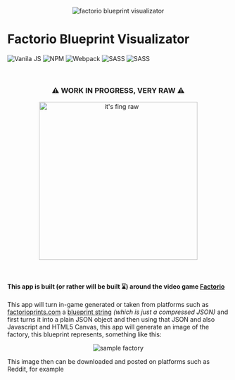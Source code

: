 <p align="center">
  <img src="https://i.imgur.com/TG9vWW3.png" alt="factorio blueprint visualizator">
</p>

<h1>Factorio Blueprint Visualizator</h1>

<img src="https://img.shields.io/badge/-VanilaJS-efd81d?logo=javascript&logoColor=black&style=for-the-badge" alt="Vanila JS" /> <img src="https://img.shields.io/badge/-NPM-CB3837?logo=npm&logoColor=black&style=for-the-badge" alt="NPM" /> <img src="https://img.shields.io/badge/-Webpack-8DD6F9?logo=webpack&logoColor=black&style=for-the-badge" alt="Webpack" /> <img src="https://img.shields.io/badge/-SASS/SCSS-CC6699?logo=sass&logoColor=white&style=for-the-badge" alt="SASS" /> <img src="https://img.shields.io/badge/-JSON-000000?logo=json&logoColor=white&style=for-the-badge" alt="SASS" />

<br>
<h3 align="center">⚠️ WORK IN PROGRESS, VERY RAW ⚠️</h3>
<p align="center">
  <img width=360 src="https://i.imgur.com/exc7fQC.gif" alt="it's fing raw">
</p>
<br>

<h4>This app is built (or rather will be built ⌛) around the video game <a href="https://wiki.factorio.com/" target="_blank">Factorio</a></h4>
<p>This app will turn in-game generated or taken from platforms such as <a href="https://factorioprints.com/" target="_blank">factorioprints.com</a> a <a href="https://wiki.factorio.com/Blueprint_string_format" target="_blank">blueprint string</a> <i>(which is just a compressed JSON)</i> and first turns it into a plain JSON object and then using that JSON and also Javascript and HTML5 Canvas, this app will generate an image of the factory, this blueprint represents, something like this:</p>
<p align="center">
<img src="https://i.imgur.com/YsHJ5WL.png" alt="sample factory" />
<p>
<p>This image then can be downloaded and posted on platforms such as Reddit, for example</p>
